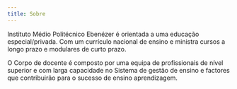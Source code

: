 ```yaml
---
title: Sobre
---
```

Instituto Médio Politécnico Ebenézer é orientada a uma educação especial/privada.
Com um currículo nacional de ensino e ministra cursos a longo prazo e modulares de curto prazo.

O Corpo de docente é composto por uma equipa de profissionais de nível superior e com larga capacidade no Sistema de gestão de ensino e factores que contribuirão para o sucesso de ensino aprendizagem.
